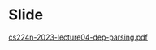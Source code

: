 # Slide

[cs224n-2023-lecture04-dep-parsing.pdf](Slide%206224351b295242b697721f86dae88888/cs224n-2023-lecture04-dep-parsing.pdf)